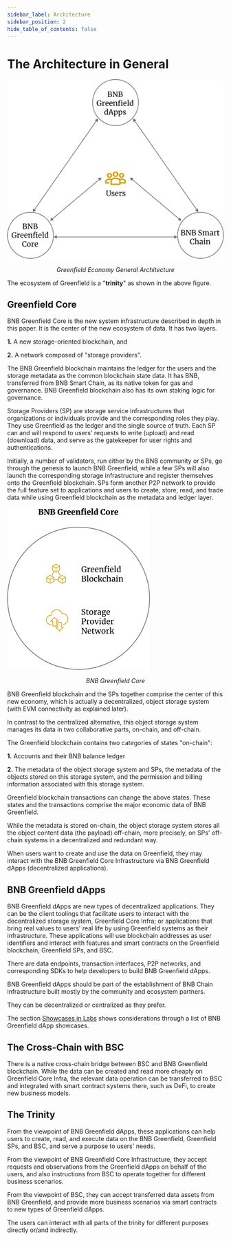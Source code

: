 ```yaml
---
sidebar_label: Architecture
sidebar_position: 2
hide_table_of_contents: false
---
```


# The Architecture in General

![Greenfield-Economy-General-Architecture](../../../static/img/assets/greenfield/3-Greenfield-Economy-General-Architecture.png)
<div align="center"><i>Greenfield Economy General Architecture</i></div>

The ecosystem of Greenfield is a "**trinity**" as shown in the above figure.

## Greenfield Core

BNB Greenfield Core is the new system infrastructure described in depth in this paper. It is the center of the new ecosystem of data. It has two layers.

**1.** A new storage-oriented blockchain, and

**2.** A network composed of "storage providers".

The BNB Greenfield blockchain maintains the ledger for the users and the storage metadata as the common blockchain state data. It has BNB, transferred from BNB Smart Chain, as its native token for gas and governance. BNB Greenfield blockchain also has its own staking logic for governance.

Storage Providers (SP) are storage service infrastructures that
organizations or individuals provide and the corresponding roles they play. They use Greenfield as the ledger and the single source of truth. Each SP can and will respond to users' requests to write (upload) and read (download) data, and serve as the gatekeeper for user rights and authentications.

Initially, a number of validators, run either by the BNB community or SPs, go through the genesis to launch BNB Greenfield, while a few SPs will also launch the corresponding storage infrastructure and register themselves onto the Greenfield blockchain. SPs form another P2P network to provide the full feature set to applications and users to create, store, read, and trade data while using Greenfield blockchain as the metadata and ledger layer.

![BNB-Greenfield-Core](../../../static/img/assets/greenfield/3.2-BNB-Greenfield-Core.jpg)

<div align="center"><i>BNB Greenfield Core</i></div>

BNB Greenfield blockchain and the SPs together comprise the center of this new economy, which is actually a decentralized, object storage system (with EVM connectivity as explained later).

In contrast to the centralized alternative, this object storage system
manages its data in two collaborative parts, on-chain, and off-chain.

The Greenfield blockchain contains two categories of states "on-chain":

**1.** Accounts and their BNB balance ledger

**2.** The metadata of the object storage system and SPs, the metadata of the objects stored on this storage system, and the permission and billing information associated with this storage system.

Greenfield blockchain transactions can change the above states. These states and the transactions comprise the major economic data of BNB Greenfield.

While the metadata is stored on-chain, the object storage system stores all the object content data (the payload) off-chain, more precisely, on SPs' off-chain systems in a decentralized and redundant way.

When users want to create and use the data on Greenfield, they may
interact with the BNB Greenfield Core Infrastructure via BNB Greenfield dApps (decentralized applications).

## BNB Greenfield dApps

BNB Greenfield dApps are new types of decentralized applications. They
can be the client toolings that facilitate users to interact with the decentralized storage system, Greenfield Core Infra; or applications that bring real values to users' real life by using Greenfield systems as their infrastructure. These applications will use blockchain addresses as user identifiers and interact with features and smart contracts on the Greenfield blockchain, Greenfield SPs, and BSC.

There are data endpoints, transaction interfaces, P2P networks, and
corresponding SDKs to help developers to build BNB Greenfield dApps.

BNB Greenfield dApps should be part of the establishment of BNB Chain infrastructure built mostly by the community and ecosystem partners.

They can be decentralized or centralized as they prefer.

The section [Showcases in Labs](../use-cases/decentralized-storage.md) shows considerations through a list of BNB Greenfield dApp
showcases.

## The Cross-Chain with BSC

There is a native cross-chain bridge between BSC and BNB Greenfield
blockchain. While the data can be created and read more cheaply on
Greenfield Core Infra, the relevant data operation can be transferred to
BSC and integrated with smart contract systems there, such as DeFi, to create new business models.

## The Trinity

From the viewpoint of BNB Greenfield dApps, these applications can help users to create, read, and execute data on the BNB Greenfield,
Greenfield SPs, and BSC, and serve a purpose to users' needs.

From the viewpoint of BNB Greenfield Core Infrastructure, they accept requests and observations from the Greenfield dApps on behalf of the users, and also instructions from BSC to operate together for different business scenarios.

From the viewpoint of BSC, they can accept transferred data assets from BNB Greenfield, and provide more business scenarios via smart contracts to new types of Greenfield dApps.

The users can interact with all parts of the trinity for different
purposes directly or/and indirectly.
